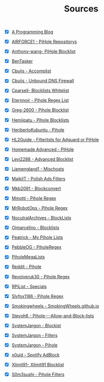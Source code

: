 <br>

<h1 align="center">Sources</h1>

<br>

- [x] [A Programming Blog](https://surajdeshpande.wordpress.com/2021/01/23/pihole-adlist-and-regex-blacklist/)

- [x] [AIRFORCE1 - PiHole Repositorys](https://github.com/AlRFORCE1/PiHoleRepositorys)

- [x] [Anthony-wang- PiHole Blocklist](https://github.com/anthony-wang/PiHoleBlocklist)

- [x] [BenTasker](https://www.bentasker.co.uk/posts/documentation/general/refreshing-piholes-regex-block-list-from-external-sources.html)

- [x] [Cbuijs - Accomplist](https://github.com/cbuijs/accomplist)

- [x] [Cbuijs - Unbound DNS Firewall](https://github.com/cbuijs/unbound-dns-firewall)

- [x] [Cparsell- Blocklists Whitelist](https://github.com/cparsell/Blocklists-Whitelists)

- [x] [Eternnoir - Pihole Regex List](https://github.com/eternnoir/pihole-regex.list)

- [x] [Greg-2600 - Pihole Blocklist](https://github.com/Greg-2600/pihole_block_list)

- [x] [Hemiipatu - Pihole Blocklists](https://github.com/hemiipatu/PiHoleBlocklists)

- [x] [HeribertoKubuntu - Pihole](https://github.com/HeribertoKubuntu/pihole)

- [x] [HL2Guide - Filterlists for Adguard or PiHole](https://github.com/hl2guide/Filterlist-for-AdGuard-or-PiHole)

- [x] [Homemade Advanced - PiHole](https://codeberg.org/HomemadeAdvanced/PiHole)

- [x] [Levi2288 - Advanced Blocklist](https://github.com/Levi2288/AdvancedBlockList)

- [x] [Liamengland1 - Mischosts](https://github.com/liamengland1/mischosts)

- [x] [MajkiIT - Polish Ads Filters](https://github.com/MajkiIT/polish-ads-filter)

- [x] [Mkb2091 - Blockconvert](https://github.com/mkb2091/blockconvert)

- [x] [Mmotti - Pihole Regex](https://github.com/mmotti/pihole-regex)

- [x] [MrRobotOps - Pihole Regex](https://github.com/Mr-Robot-ops/pihole-regex)

- [x] [NocutralArchives - BlockLists](https://github.com/nocturnalarchives/BlockLists)

- [x] [Ojmarcelino - Blocklists](https://github.imc.re/ojmarcelino/blocklists)

- [x] [Peatrick - My Pihole Lists](https://github.com/peatrick/my-pihole-lists)

- [x] [PebbleOG - PiholeRegex](https://github.com/PebbleOG/pihole-regex)

- [x] [PiholeMegaLists](https://gitlab.com/nezu81/pihole-mega-lists)

- [x] [Reddit - Pihole](https://www.reddit.com/r/pihole/comments/awvk13/can_anyone_recommend_some_good_regex_filters/)

- [x] [Revolveruk30 - Pihole Regex](https://github.com/revolveruk30/pihole-regex)

- [x] [RPiList - Specials](https://github.com/RPiList/specials)

- [x] [Slyfox1186 - Pihole Regex](https://github.com/slyfox1186/pihole-regex)

- [x] [Smokingwheels - SmokingWheels.github.io](https://github.com/smokingwheels/smokingwheels.github.io)

- [x] [Stevoh6 - Pihole---Allow-and-Block-lists](https://github.com/stevoh6/Pihole---Allow-and-Block-lists)

- [x] [SystemJargon - Blockist](https://github.com/SystemJargon/blocklists)

- [x] [SystemJargon - Filters](https://github.com/SystemJargon/filters)

- [x] [SystemJargon - Pihole](https://github.com/SystemJargon/pi-hole)

- [x] [x0uid - Spotify AdBlock](https://github.com/x0uid/SpotifyAdBlock)

- [x] [Xlimit91- Xlimit91 Blocklist](https://github.com/xlimit91/xlimit91-block-list)

- [x] [S0m3sushi - Pihole Filters](https://github.com/s0m3sushi/pihole-filters)

